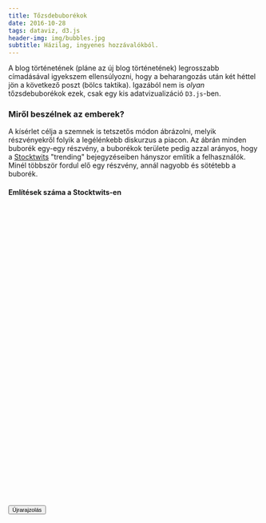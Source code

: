 ```yaml
---
title: Tőzsdebuborékok
date: 2016-10-28
tags: dataviz, d3.js
header-img: img/bubbles.jpg
subtitle: Házilag, ingyenes hozzávalókból.
---
```

A blog történetének (pláne az új blog történetének) legrosszabb címadásával igyekszem ellensúlyozni, hogy a beharangozás után két héttel jön a következő poszt (bölcs taktika). Igazából nem is _olyan_ tőzsdebuborékok ezek, csak egy kis adatvizualizáció `D3.js`-ben.

### Miről beszélnek az emberek?

A kísérlet célja a szemnek is tetszetős módon ábrázolni, melyik részvényekről folyik a legélénkebb diskurzus a piacon. Az ábrán minden buborék egy-egy részvény, a buborékok területe pedig azzal arányos, hogy a [Stocktwits](https://stoctwits.com) "trending" bejegyzéseiben hányszor említik a felhasználók. Minél többször fordul elő egy részvény, annál nagyobb és sötétebb a buborék.

#### Említések száma a Stocktwits-en
<div>
    <script src="https://d3js.org/d3.v4.js"></script>
    <svg height="600"></svg>
    <div>
      <button id="refresh"><small>Újrarajzolás</small></button>
    </div>
    <script>
        (function(window, document) {
          'use strict';

          let refresh = document.getElementById('refresh');
          
          window.onload = function() {
            d3.json('https://dotkom.info/stocktwits/testdata', d => {
              extractData(d);
              refresh.addEventListener('click', () => extractData(d));
            });
          }

          function extractData(messages) {
            let data = {};
            messages.forEach(message => {
              if (message.symbols) {
                let symbols = message.symbols;
                symbols.forEach(symbol => {
                  if (data[symbol.symbol]) {
                    data[symbol.symbol].count += 1;
                  } else {
                    data[symbol.symbol] = {
                      count: 1,
                      title: symbol.title
                    };
                  }
                });
              }
            });
            drawPack(arrayify(data));

            let textData = {
              messages: messages.length,
              minDate: d3.min(messages, d => new Date(d.created_at)),
              maxDate: d3.max(messages, d => new Date(d.created_at))
            };
            addTexts(textData);
          }

          function arrayify(data) {
            let list = Object.keys(data);
            let array = list.map(item => {
              return {
                name: item,
                count: data[item].count,
                title: data[item].title
              };
            });
            return array;
          }

          function drawPack(data, textData) {
            // Remove bubbles and caption before creating any new
            d3.select('svg').selectAll('g').remove();
            d3.selectAll('.caption').remove();

            // Create hierarchy from data
            let nodes = {
              children: data
            };
            let root = d3.hierarchy(nodes)
            .sum(d => d.count);

            // Create pack layout
            let diameter = 600;
            let pack = d3.pack().size([diameter, diameter]).padding(2);

            // Color scale
            let circleColor = d3.scaleLog()
            .domain([d3.min(nodes.children, d => d.count),
              d3.max(nodes.children, d => d.count)])
            .range(['#9FC3FF', '#2F2BAD'])
            .interpolate(d3.interpolateHsl);

            // Scale for circles' movement
            let yScale = d3.scaleLog()
            .domain([d3.min(nodes.children, d => d.count),
              d3.max(nodes.children, d => d.count)])
            .range([10, 150]);

            // Root svg
            let svg = d3.select('svg')
            .attr('width', 900)
            .attr('height', diameter + 100);

            // Data enter
            let node = svg.selectAll('.node')
            .data(pack(root).leaves())
            .enter()
            .append('g')
            .attr('class', 'node')
            .attr('transform', d => 'translate(' + d.x + ',' + d.y + ')');

            // Add bubbles
            node.append('circle')
            .style('fill', d => circleColor(d.data.count))
            .attr('cy', d => yScale(d.data.count))
            .style('opacity', 0)
            .transition()
            .duration(600)
            .attr('cy', 0)
            .style('opacity', 1)
            .delay((d, i) => {
              let delay;
              if (d.r > 30) {
                delay = i * 10;
              } else {
                delay = i * 5;
              }
              return delay;
            })
            .ease(d3.easeBackOut)
            .attr('r', d => d.r)
            .call(endAll, attachListeners);

            // Wait for the end of all bubble transitions
            function endAll(transition, callback) {
              if (!callback) callback = function() {};
              if (transition.size === 0) {
                callback();
              }
              let n = 0;
              transition
              .each(() => ++n)
              .on('end', function() {
                if (!--n) {
                  callback.apply(this, arguments);
                }
              });
            }

            // Bubble titles
            node
            .append('text')
            .attr('dy', '.3em')
            .style('opacity', 0)
            .style('text-anchor', 'middle')
            .style('font-family', 'arial')
            .style('font-size', d => {
              return Math.floor(d.r / 20) + 10;
            })
            .style('fill', '#ffffff')
            .style('pointer-events', 'none')
            .filter(d => d.r > 20)
            .text(d => d.data.name)
            .transition()
            .duration(1000)
            .delay((d, i) => i * 40)
            .style('opacity', 1);

            // Events
            function attachListeners() {
              node.on('mouseover', function(d) {
                d3.select(this).select('circle')
                .style('stroke-width', 3)
                .style('stroke', 'orange');

                let legend = svg.append('g')
                .attr('class', 'legend')
                .attr('transform', 'translate(560, 30)');

                legend.append('text')
                .style('text-anchor', 'left')
                .style('font-family', 'arial')
                .style('font-size', 12)
                .style('fill', '#888888')
                .text(() => d.data.title);

                let legendText = legend.append('text')
                .attr('y', 22)
                .style('text-anchor', 'left')
                .style('font-family', 'arial')
                .style('fill', '#888888')
                .style('font-size', 12);

                legendText.append('tspan')
                  .style('font-weight', 'bold')
                  .style('font-size', 20)
                  .text(() => d.data.count);

                legendText.append('tspan')
                  .text(' mentions');
              });

              node.on('mouseout', function(d) {
                d3.select(this).select('circle')
                .transition()
                .duration(200)
                .style('stroke', 'none');

                svg.select('.legend').remove();
              });
            }
          }

          // Add caption
          function addTexts(textData) {
            let caption = `Cashtag mentions from ${textData.messages} 
            StockTwits trending messages between ${textData.minDate.toLocaleString()} 
            and ${textData.maxDate.toLocaleString()}.`;

            let svg = d3.select('svg');

            svg.append('text').attr('class', 'caption')
            .attr('transform', 'translate(' + 0 + ',' + (svg.attr('height') - 60) + ')')
            .attr('y', 50)
            .style('fill', '#888888')
            .style('opacity', 0)
            .style('font-size', '13')
            .transition()
            .duration(1300)
            .delay(1500)
            .ease(d3.easeCubicOut)
            .attr('y', 0)
            .style('opacity', 1)
            .text(caption);
          }
        })(window, document);
    </script>
</div>

>A Stocktwits a tőzsdéseknek szóló Twitter. A bejegyzésekben a hashtagekhez hasonlóan `$` jellel kezdődő ún. _cashtagekkel_ lehet jelölni az egyes részvényeket, pl. `$AAPL`-lel az Apple-t, `$MSFT`-vel a Microsoftot, stb. Ezek alapján is kereshetők, rendszerezhetők a posztok. Bár a Twitterre épülve indult a közösség, időközben külön platformmá nőtte ki magát, saját API-val. Ezt használtam én is.

Ezek egyelőre csak statikus múltbeli adatok, egy péntek éjjel és vasárnap délelőtt közötti időszakról, összesen 1530 bejegyzésből. (Vidd az egérkurzort a buborékra, és megmutatja a papír nevét és az említések számát is.) Pont ez volt az a hétvége amúgy, amikor bejelentették, hogy az AT&T (T) felvásárolja a Time Warnert (TWX), ez világosan átjön az ábráról.

### Mi értelme ennek az egésznek?

Igazi gyakorlati haszna így nem sok van, de... 

1. ...legalább született egy bejegyzés a Dotkomra. 
2. ...ez az első komplettebb D3.js próbálkozásom.
3. ...sok fejlesztési irány rejlik még benne. 
4. ...már ez a verzió is egész jól mutat.
5. ...legalább nagyon jót játszottam vele.

### Van hová fejleszteni

Még ezzel a kis aprósággal is sok egyebet lehetne kezdeni. Például:

* Lehet dinamikus, animálva mutatva az időbeli változásokat.
* Lehet valós idejű, mindig az aktuális diskurzusnak megfelelően alakítva a buborékfelhőt.
* Az egyedi buborékokról előugró extra információ is lehet sokkal bővebb.
* A legérdekesebb dimenzió az lenne, hogy az egyes részvényeket _melyik más papírokkal együtt_ emlegetik.

Ezekkel már egyébként lehetne akár gyakorlati haszna is. A Stocktwits API sajnos nem túl megengedő, egyszerre legfeljebb 30 üzenetet ad vissza ("lapozható" formában, azaz további kérésekkel több üzenethez lehet jutni), és óránként maximum 200 lekérdezést engedélyez (azaz max. 18 másodpercenként lehet zaklatni, ha egyenletesen akarom csinálni), azt is csak a _trending_ témákra, nem a teljes részvényszekcióra.

De biztosan lesz még folytatása ennek a miniprojektnek.

### Itt van hozzá a kód is
Ez a script kaparja ki az említések számát az API által visszaadott adatokból, és rajzolja ki a grafikont belőle.

{% gist somiandras/5fdb594ddbd86db1e9d79e3e3ade4775 %}